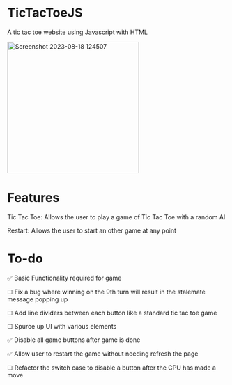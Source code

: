 # TicTacToeJS
A tic tac toe website using Javascript with HTML

<img width="302" alt="Screenshot 2023-08-18 124507" src="https://github.com/JorgeAgue/TicTacToeJS/assets/98124296/22cf912a-9566-4e32-b8cd-168ddb080948">

# Features
Tic Tac Toe: Allows the user to play a game of Tic Tac Toe with a random AI

Restart: Allows the user to start an other game at any point

# To-do
✅ Basic Functionality required for game

☐ Fix a bug where winning on the 9th turn will result in the stalemate message popping up

☐ Add line dividers between each button like a standard tic tac toe game

☐ Spurce up UI with various elements

✅ Disable all game buttons after game is done

✅ Allow user to restart the game without needing refresh the page

☐ Refactor the switch case to disable a button after the CPU has made a move
